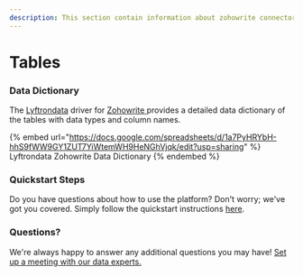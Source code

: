 ```yaml
---
description: This section contain information about zohowrite connector tables information
---
```


# Tables

### Data Dictionary

The [Lyftrondata](https://www.lyftrondata.com/) driver for [Zohowrite](https://www.lyftrondata.com/integration/zohowrite/)[ ](https://www.lyftrondata.com/integration/zohowrite/)provides a detailed data dictionary of the tables with data types and column names.

{% embed url="https://docs.google.com/spreadsheets/d/1a7PyHRYbH-hhS9fWW9GY1ZUT7YiWtemWH9HeNGhVjqk/edit?usp=sharing" %}
Lyftrondata Zohowrite Data Dictionary
{% endembed %}

### Quickstart Steps

Do you have questions about how to use the platform? Don't worry; we've got you covered. Simply follow the quickstart instructions [here](../../../../quickstart-steps.md).

### Questions? <a href="#questions" id="questions"></a>

We're always happy to answer any additional questions you may have! [Set up a meeting with our data experts.](https://www.lyftrondata.com/book-a-meeting/)

